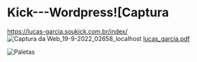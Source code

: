 # Kick---Wordpress![Captura
https://lucas-garcia.soukick.com.br/index/
![Captura da Web_19-9-2022_02658_localhost](https://user-images.githubusercontent.com/99447073/190945343-e96af93b-b4be-44d1-8eb8-bb91bcdb2266.jpeg)
[lucas_garcia.pdf](https://github.com/Lucasgarcc/Kick---Wordpress/files/9781368/lucas_garcia.pdf)

![Paletas](https://user-images.githubusercontent.com/99447073/190945890-604f9042-1c5d-45b7-b243-4e7ed8932eda.jpg)
